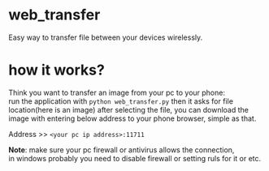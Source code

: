 # web_transfer
Easy way to transfer file between your devices wirelessly.

# how it works?
Think you want to transfer an image from your pc to your phone:  
run the application with ```python web_transfer.py``` then it asks for file location(here is an image) after selecting the file, you can download the image with entering below address to your phone browser, simple as that.

Address >> ```<your pc ip address>:11711```

**Note**: make sure your pc firewall or antivirus allows the connection,  
in windows probably you need to disable firewall or setting ruls for it or etc.
